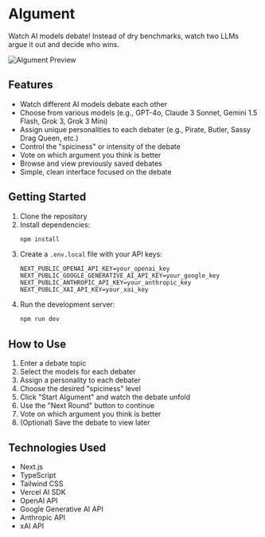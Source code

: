 # AIgument

Watch AI models debate! Instead of dry benchmarks, watch two LLMs argue it out and decide who wins.

![AIgument Preview](https://aigument.vercel.app/aigument-preview.png)

## Features

- Watch different AI models debate each other
- Choose from various models (e.g., GPT-4o, Claude 3 Sonnet, Gemini 1.5 Flash, Grok 3, Grok 3 Mini)
- Assign unique personalities to each debater (e.g., Pirate, Butler, Sassy Drag Queen, etc.)
- Control the "spiciness" or intensity of the debate
- Vote on which argument you think is better
- Browse and view previously saved debates
- Simple, clean interface focused on the debate

## Getting Started

1. Clone the repository
2. Install dependencies:
   ```bash
   npm install
   ```
3. Create a `.env.local` file with your API keys:
   ```
   NEXT_PUBLIC_OPENAI_API_KEY=your_openai_key
   NEXT_PUBLIC_GOOGLE_GENERATIVE_AI_API_KEY=your_google_key
   NEXT_PUBLIC_ANTHROPIC_API_KEY=your_anthropic_key
   NEXT_PUBLIC_XAI_API_KEY=your_xai_key
   ```
4. Run the development server:
   ```bash
   npm run dev
   ```

## How to Use

1. Enter a debate topic
2. Select the models for each debater
3. Assign a personality to each debater
4. Choose the desired "spiciness" level
5. Click "Start AIgument" and watch the debate unfold
6. Use the "Next Round" button to continue
7. Vote on which argument you think is better
8. (Optional) Save the debate to view later

## Technologies Used

- Next.js
- TypeScript
- Tailwind CSS
- Vercel AI SDK
- OpenAI API
- Google Generative AI API
- Anthropic API
- xAI API
